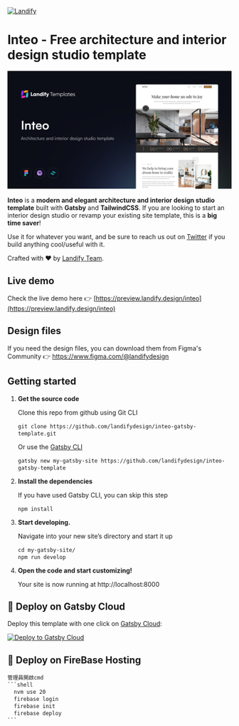 <p>
  <a href="https://www.landify.design">
    <img alt="Landify" src="https://cdn.landify.design/img/logos/logo-dark.svg" />
  </a>
</p>

# Inteo - Free architecture and interior design studio template

![Inteo interior design studio template preview](./src/images/og-preview.jpg)

**Inteo** is a **modern and elegant architecture and interior design studio template** built with **Gatsby** and **TailwindCSS**. If you are looking to start an interior design studio or revamp your existing site template, this is a **big time saver**!

Use it for whatever you want, and be sure to reach us out on [Twitter](https://twitter.com/landifydesign) if you build anything cool/useful with it.

Crafted with ❤️ by [Landify Team](https://landify.design).

## Live demo

Check the live demo here 👉️ [https://preview.landify.design/inteo](https://preview.landify.design/inteo)

## Design files

If you need the design files, you can download them from Figma's Community 👉 https://www.figma.com/@landifydesign

## Getting started

1.  **Get the source code**

    Clone this repo from github using Git CLI

    ```shell
    git clone https://github.com/landifydesign/inteo-gatsby-template.git
    ```

    Or use the [Gatsby CLI](https://www.npmjs.com/package/gatsby-cli)

    ```shell
    gatsby new my-gatsby-site https://github.com/landifydesign/inteo-gatsby-template
    ```

2.  **Install the dependencies**

    If you have used Gatsby CLI, you can skip this step

    ```shell
    npm install
    ```

3.  **Start developing.**

    Navigate into your new site’s directory and start it up

    ```shell
    cd my-gatsby-site/
    npm run develop
    ```

4.  **Open the code and start customizing!**

    Your site is now running at http://localhost:8000

## 🚀 Deploy on Gatsby Cloud

Deploy this template with one click on [Gatsby Cloud](https://www.gatsbyjs.com/cloud/):

[<img src="https://www.gatsbyjs.com/deploynow.svg" alt="Deploy to Gatsby Cloud">](https://www.gatsbyjs.com/dashboard/deploynow?url=https://github.com/landifydesign/inteo-gatsby-template)

## 🚀 Deploy on FireBase Hosting
    管理員開啟cmd
    ```shell
      nvm use 20
      firebase login
      firebase init
      firebase deploy
    ```
